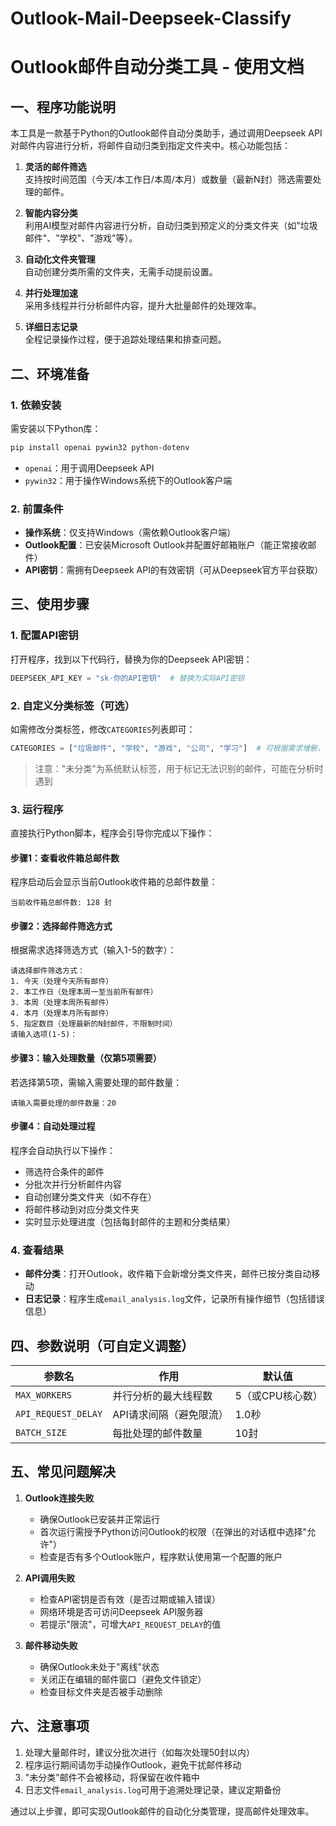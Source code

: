 # Outlook-Mail-Deepseek-Classify


# Outlook邮件自动分类工具 - 使用文档

## 一、程序功能说明

本工具是一款基于Python的Outlook邮件自动分类助手，通过调用Deepseek API对邮件内容进行分析，将邮件自动归类到指定文件夹中。核心功能包括：

1. **灵活的邮件筛选**  
   支持按时间范围（今天/本工作日/本周/本月）或数量（最新N封）筛选需要处理的邮件。

2. **智能内容分类**  
   利用AI模型对邮件内容进行分析，自动归类到预定义的分类文件夹（如"垃圾邮件"、"学校"、"游戏"等）。

3. **自动化文件夹管理**  
   自动创建分类所需的文件夹，无需手动提前设置。

4. **并行处理加速**  
   采用多线程并行分析邮件内容，提升大批量邮件的处理效率。

5. **详细日志记录**  
   全程记录操作过程，便于追踪处理结果和排查问题。


## 二、环境准备

### 1. 依赖安装

需安装以下Python库：

```bash
pip install openai pywin32 python-dotenv
```

- `openai`：用于调用Deepseek API
- `pywin32`：用于操作Windows系统下的Outlook客户端


### 2. 前置条件

- **操作系统**：仅支持Windows（需依赖Outlook客户端）
- **Outlook配置**：已安装Microsoft Outlook并配置好邮箱账户（能正常接收邮件）
- **API密钥**：需拥有Deepseek API的有效密钥（可从Deepseek官方平台获取）


## 三、使用步骤

### 1. 配置API密钥

打开程序，找到以下代码行，替换为你的Deepseek API密钥：

```python
DEEPSEEK_API_KEY = "sk-你的API密钥"  # 替换为实际API密钥
```


### 2. 自定义分类标签（可选）

如需修改分类标签，修改`CATEGORIES`列表即可：

```python
CATEGORIES = ["垃圾邮件", "学校", "游戏", "公司", "学习"]  # 可根据需求增删，建议为垃圾邮件、学习、工作、娱乐、其他
```

> 注意："未分类"为系统默认标签，用于标记无法识别的邮件，可能在分析时遇到


### 3. 运行程序

直接执行Python脚本，程序会引导你完成以下操作：

#### 步骤1：查看收件箱总邮件数

程序启动后会显示当前Outlook收件箱的总邮件数量：

```
当前收件箱总邮件数: 128 封
```

#### 步骤2：选择邮件筛选方式

根据需求选择筛选方式（输入1-5的数字）：

```
请选择邮件筛选方式：
1. 今天（处理今天所有邮件）
2. 本工作日（处理本周一至当前所有邮件）
3. 本周（处理本周所有邮件）
4. 本月（处理本月所有邮件）
5. 指定数目（处理最新的N封邮件，不限制时间）
请输入选项(1-5)：
```

#### 步骤3：输入处理数量（仅第5项需要）

若选择第5项，需输入需要处理的邮件数量：

```
请输入需要处理的邮件数量：20
```

#### 步骤4：自动处理过程

程序会自动执行以下操作：

- 筛选符合条件的邮件
- 分批次并行分析邮件内容
- 自动创建分类文件夹（如不存在）
- 将邮件移动到对应分类文件夹
- 实时显示处理进度（包括每封邮件的主题和分类结果）


### 4. 查看结果

- **邮件分类**：打开Outlook，收件箱下会新增分类文件夹，邮件已按分类自动移动
- **日志记录**：程序生成`email_analysis.log`文件，记录所有操作细节（包括错误信息）


## 四、参数说明（可自定义调整）

| 参数名              | 作用                    | 默认值           |
| ------------------- | ----------------------- | ---------------- |
| `MAX_WORKERS`       | 并行分析的最大线程数    | 5（或CPU核心数） |
| `API_REQUEST_DELAY` | API请求间隔（避免限流） | 1.0秒            |
| `BATCH_SIZE`        | 每批处理的邮件数量      | 10封             |


## 五、常见问题解决

1. **Outlook连接失败**  
   - 确保Outlook已安装并正常运行
   - 首次运行需授予Python访问Outlook的权限（在弹出的对话框中选择"允许"）
   - 检查是否有多个Outlook账户，程序默认使用第一个配置的账户

2. **API调用失败**  
   - 检查API密钥是否有效（是否过期或输入错误）
   - 网络环境是否可访问Deepseek API服务器
   - 若提示"限流"，可增大`API_REQUEST_DELAY`的值

3. **邮件移动失败**  
   - 确保Outlook未处于"离线"状态
   - 关闭正在编辑的邮件窗口（避免文件锁定）
   - 检查目标文件夹是否被手动删除


## 六、注意事项

1. 处理大量邮件时，建议分批次进行（如每次处理50封以内）
2. 程序运行期间请勿手动操作Outlook，避免干扰邮件移动
3. "未分类"邮件不会被移动，将保留在收件箱中
4. 日志文件`email_analysis.log`可用于追溯处理记录，建议定期备份


通过以上步骤，即可实现Outlook邮件的自动化分类管理，提高邮件处理效率。
